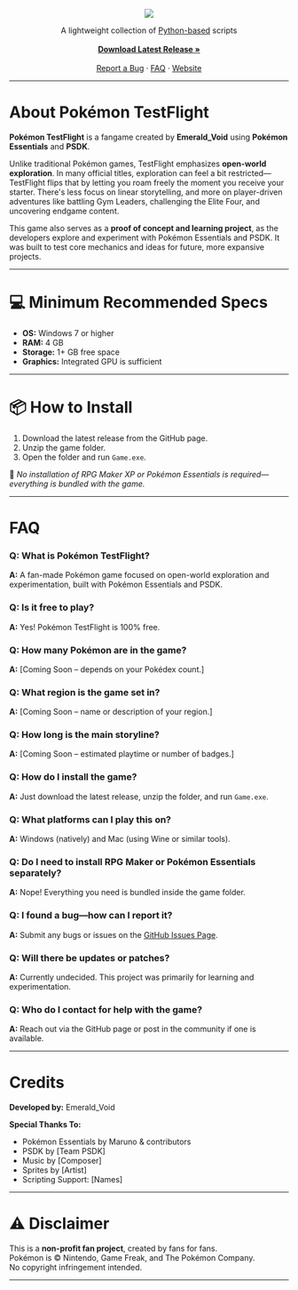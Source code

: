 <p align="center">
  <img src="https://i.imgur.com/JyRXNg9.png">
</p>

<p align="center">
  A lightweight collection of <a href="https://www.python.org/">Python-based</a> scripts
  <br><br>
  <a href="https://github.com/EmeraldVoid/FileMorph/releases"><strong>Download Latest Release »</strong></a>
  <br><br>
  <a href="https://github.com/EmeraldVoid/FileMorph/issues/new">Report a Bug</a>
  ·
  <a href="#faq">FAQ</a>
  ·
  <a href="https://emeraldvoid.github.io/FileMorph/">Website</a>
</p>

---

# About Pokémon TestFlight

**Pokémon TestFlight** is a fangame created by **Emerald_Void** using **Pokémon Essentials** and **PSDK**.

Unlike traditional Pokémon games, TestFlight emphasizes **open-world exploration**. In many official titles, exploration can feel a bit restricted—TestFlight flips that by letting you roam freely the moment you receive your starter. There's less focus on linear storytelling, and more on player-driven adventures like battling Gym Leaders, challenging the Elite Four, and uncovering endgame content.

This game also serves as a **proof of concept and learning project**, as the developers explore and experiment with Pokémon Essentials and PSDK. It was built to test core mechanics and ideas for future, more expansive projects.

---

# 💻 Minimum Recommended Specs

- **OS:** Windows 7 or higher  
- **RAM:** 4 GB  
- **Storage:** 1+ GB free space  
- **Graphics:** Integrated GPU is sufficient  

---

# 📦 How to Install

1. Download the latest release from the GitHub page.
2. Unzip the game folder.
3. Open the folder and run `Game.exe`.

📝 _No installation of RPG Maker XP or Pokémon Essentials is required—everything is bundled with the game._

---

# FAQ

### Q: What is Pokémon TestFlight?  
**A:** A fan-made Pokémon game focused on open-world exploration and experimentation, built with Pokémon Essentials and PSDK.

### Q: Is it free to play?  
**A:** Yes! Pokémon TestFlight is 100% free.

### Q: How many Pokémon are in the game?  
**A:** [Coming Soon – depends on your Pokédex count.]

### Q: What region is the game set in?  
**A:** [Coming Soon – name or description of your region.]

### Q: How long is the main storyline?  
**A:** [Coming Soon – estimated playtime or number of badges.]

### Q: How do I install the game?  
**A:** Just download the latest release, unzip the folder, and run `Game.exe`.

### Q: What platforms can I play this on?  
**A:** Windows (natively) and Mac (using Wine or similar tools).

### Q: Do I need to install RPG Maker or Pokémon Essentials separately?  
**A:** Nope! Everything you need is bundled inside the game folder.

### Q: I found a bug—how can I report it?  
**A:** Submit any bugs or issues on the [GitHub Issues Page](https://github.com/EmeraldVoid/FileMorph/issues/new).

### Q: Will there be updates or patches?  
**A:** Currently undecided. This project was primarily for learning and experimentation.

### Q: Who do I contact for help with the game?  
**A:** Reach out via the GitHub page or post in the community if one is available.

---

# Credits

**Developed by:** Emerald_Void

**Special Thanks To:**
- Pokémon Essentials by Maruno & contributors  
- PSDK by [Team PSDK]  
- Music by [Composer]  
- Sprites by [Artist]  
- Scripting Support: [Names]

---

# ⚠️ Disclaimer

This is a **non-profit fan project**, created by fans for fans.  
Pokémon is © Nintendo, Game Freak, and The Pokémon Company.  
No copyright infringement intended.

---
